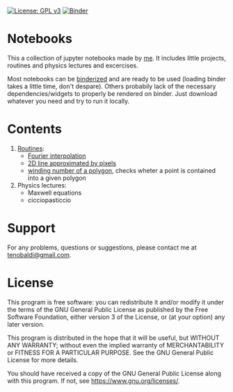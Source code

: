 [![License: GPL v3](https://img.shields.io/badge/License-GPLv3-blue.svg)](https://www.gnu.org/licenses/gpl-3.0)
[![Binder](https://mybinder.org/badge_logo.svg)](https://mybinder.org/)

# Notebooks

This a collection of jupyter notebooks made by [me](https://github.com/t3n0). It includes little projects, routines and physics lectures and excercises.

Most notebooks can be [binderized](https://mybinder.org/v2/gh/t3n0/notebooks/HEAD) and are ready to be used (loading binder takes a little time, don't despare).
Others probabily lack of the necessary dependencies/widgets to properly be rendered on binder. Just download whatever you need and try to run it locally.

# Contents

1. [Routines](https://github.com/t3n0/notebooks/tree/main/routines):
    - [Fourier interpolation](https://github.com/t3n0/notebooks/blob/main/routines/Fourier%20Interpolation.ipynb)
    - [2D line approximated by pixels](https://github.com/t3n0/notebooks/blob/main/routines/pixel%20line%20in%202D.ipynb)
    - [winding number of a polygon](https://github.com/t3n0/notebooks/blob/main/routines/winding%20number%20of%20a%20polygon.ipynb), checks wheter a point is contained into a given polygon
2. Physics lectures:
    - Maxwell equations
    - cicciopasticcio

# Support

For any problems, questions or suggestions, please contact me at tenobaldi@gmail.com.

# License

This program is free software: you can redistribute it and/or modify it under the terms of the GNU General Public License as published by the Free Software Foundation, either version 3 of the License, or (at your option) any later version.

This program is distributed in the hope that it will be useful, but WITHOUT ANY WARRANTY; without even the implied warranty of MERCHANTABILITY or FITNESS FOR A PARTICULAR PURPOSE. See the GNU General Public License for more details.

You should have received a copy of the GNU General Public License along with this program. If not, see https://www.gnu.org/licenses/.
